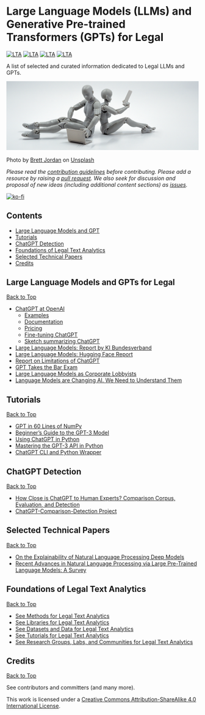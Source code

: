# Large Language Models (LLMs) and Generative Pre-trained Transformers (GPTs) for Legal
[![LTA](https://img.shields.io/badge/CLP-Ecosystem-blue?style=flat-square)](https://github.com/Liquid-Legal-Institute/Common-Legal-Platform)
[![LTA](https://img.shields.io/badge/CLP-Code-red?style=flat-square)](https://github.com/Liquid-Legal-Institute/Common-Legal-Platform)
[![LTA](https://img.shields.io/badge/CLP-Community-orange?style=flat-square)](https://github.com/Liquid-Legal-Institute/Common-Legal-Platform)
[![LTA](https://img.shields.io/badge/License-CC_BY--SA_4.0-lightgrey?style=flat-square)](https://creativecommons.org/licenses/by-sa/4.0/)

A list of selected and curated information dedicated to Legal LLMs and GPTs. 

![Logo](/images/unsplashmainimage_gpts.png)

Photo by [Brett Jordan](https://unsplash.com/@brett_jordan) on [Unsplash](https://unsplash.com/photos/5L0R8ZqPZHk)  

_Please read the [contribution guidelines](contributing.md) before contributing. Please add a resource by raising a [pull request](https://github.com/Liquid-Legal-Institute/Legal-Text-Analytics/pulls). We also seek for discussion and proposal of new ideas (including additional content sections) as [issues](https://github.com/Liquid-Legal-Institute/Legal-LLMs-GPTs/issues)._

[![ko-fi](https://ko-fi.com/img/githubbutton_sm.svg)](https://ko-fi.com/W7W1FF5NN)

## Contents

* [Large Language Models and GPT](#large-language-models-and-gpts-for-legal)
* [Tutorials](#tutorials)
* [ChatGPT Detection](#chatgpt-detection)
* [Foundations of Legal Text Analytics](#foundations-of-legal-text-analytics)
* [Selected Technical Papers](#selected-technical-papers)
* [Credits](#credits)

## Large Language Models and GPTs for Legal
[Back to Top](#contents)
- [ChatGPT at OpenAI](https://chat.openai.com/chat) 
  - [Examples](https://beta.openai.com/examples)
  - [Documentation](https://beta.openai.com/docs/introduction)
  - [Pricing](https://openai.com/api/pricing)
  - [Fine-tuning ChatGPT](https://beta.openai.com/docs/api-reference/fine-tunes/create)
  - [Sketch summarizing ChatGPT](https://media.licdn.com/dms/image/C4D22AQFgVliRJ4RsBQ/feedshare-shrink_2048_1536/0/1674467662862?e=1677715200&v=beta&t=G1gCE8h2iA48210Ywl-TutuTGMjYM1euhbPXomp08Ws)
- [Large Language Models: Report by KI Bundesverband](https://leam.ai/wp-content/uploads/2023/01/LEAM-MBS_KIBV_webversion_mitAnhang_V2_2023.pdf)
- [Large Language Models: Hugging Face Report](https://huggingface.co/blog/large-language-models)
- [Report on Limitations of ChatGPT](https://medium.com/@asarav/the-limitations-of-chat-gpt-8b73f5859bb4)
- [GPT Takes the Bar Exam](https://papers.ssrn.com/sol3/papers.cfm?abstract_id=4314839)
- [Large Language Models as Corporate Lobbyists](https://github.com/JohnNay/llm-lobbyist)
- [Language Models are Changing AI. We Need to Understand Them](https://hai.stanford.edu/news/language-models-are-changing-ai-we-need-understand-them)

## Tutorials
[Back to Top](#contents)
- [GPT in 60 Lines of NumPy](https://jaykmody.com/blog/gpt-from-scratch/)
- [Beginner’s Guide to the GPT-3 Model](https://towardsdatascience.com/beginners-guide-to-the-gpt-3-model-2daad7fc335a)
- [Using ChatGPT in Python](https://medium.com/geekculture/using-chatgpt-in-python-eeaed9847e72)
- [Mastering the GPT-3 API in Python](https://medium.datadriveninvestor.com/mastering-chatgpt-in-python-a53814e834b0)
- [ChatGPT CLI and Python Wrapper](https://github.com/mmabrouk/chatgpt-wrapper)

## ChatGPT Detection
[Back to Top](#contents)
- [How Close is ChatGPT to Human Experts? Comparison Corpus, Evaluation, and Detection](https://arxiv.org/abs/2301.07597)
- [ChatGPT-Comparison-Detection Project](https://github.com/Hello-SimpleAI/chatgpt-comparison-detection)

## Selected Technical Papers
[Back to Top](#contents)
- [On the Explainability of Natural Language Processing Deep Models](https://arxiv.org/abs/2210.06929)
- [Recent Advances in Natural Language Processing via Large Pre-Trained Language Models: A Survey](https://arxiv.org/abs/2111.01243)


## Foundations of Legal Text Analytics
[Back to Top](#contents)

- [See Methods for Legal Text Analytics](https://github.com/Liquid-Legal-Institute/Legal-Text-Analytics#methods)
- [See Libraries for Legal Text Analytics](https://github.com/Liquid-Legal-Institute/Legal-Text-Analytics#libraries)
- [See Datasets and Data for Legal Text Analytics](https://github.com/Liquid-Legal-Institute/Legal-Text-Analytics#datasets-and-data)
- [See Tutorials for Legal Text Analytics](https://github.com/Liquid-Legal-Institute/Legal-Text-Analytics#tutorials)
- [See Research Groups, Labs, and Communities for Legal Text Analytics](https://github.com/Liquid-Legal-Institute/Legal-Text-Analytics#research-groups-labs-and-communities)

## Credits
[Back to Top](#contents)

See contributors and committers (and many more).

This work is licensed under a [Creative Commons Attribution-ShareAlike 4.0 International License][cc-by-sa].

[cc-by-sa]: http://creativecommons.org/licenses/by-sa/4.0/
[cc-by-sa-shield]: https://img.shields.io/badge/License-CC%20BY--SA%204.0-lightgrey.svg
